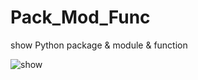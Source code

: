 # Pack_Mod_Func
show Python package &amp; module &amp; function

![show](https://lh3.googleusercontent.com/-4D_EjIlNBag/VpT7J9n5QMI/AAAAAAAAARA/gKuEnKDuDGg/s144-Ic42/Package_Module_Function.png)
